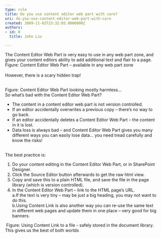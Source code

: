 ```yaml
---
type: rule
title: Do you use content editor web part with care?
uri: do-you-use-content-editor-web-part-with-care
created: 2009-11-02T23:32:03.0000000Z
authors:
- id: 8
  title: John Liu

---
```




<span class='intro'> The Content Editor Web Part is very easy to use in any web part zone, and gives your content editors ability to add additional text and flair to a page.<br>
<img alt="" class="ms-rteCustom-ImageArea" src="/Standards/SoftwareDevelopment/RulesToBetterSharePoint/PublishingImages/ContentEditorWebPart_Small.jpg" /><span class="ms-rteCustom-FigureNormal">Figure&#58; Content Editor Web Part – available in any web part zone<br>
</span><br>
However, there is a scary hidden trap!
 </span>


  <br>
<img alt="" class="ms-rteCustom-ImageArea" src="/Standards/SoftwareDevelopment/RulesToBetterSharePoint/PublishingImages/ContentEditorWebPart02_Small.jpg" /><font class="ms-rteCustom-FigureNormal">Figure&#58; Content Editor Web Part looking mostly harmless... &#160; </font><br>
So what’s bad with the Content Editor Web Part?<br>
<ul>
    <li>The content in a content editor web part is not version controlled. </li>
    <li>If an editor accidentally overwrites a previous copy – there’s no way to go back. </li>
    <li>If an editor accidentally deletes a Content Editor Web Part – the content in it is lost. </li>
    <li>Data loss is always bad – and Content Editor Web Part gives you many different ways you can easily lose data... you need tread carefully and know the risks! </li>
</ul>
<br>
The best practice is&#58; <br>
<ol>
    <li>Do your content editing in the Content Editor Web Part, or in SharePoint Designer.</li>
    <li>Click the Source Editor button afterwards to get the&#160;raw html view. </li>
    <li>Copy and save this to a plain HTML file, and save the file in the page library (which is version controlled). </li>
    <li>In the Content Editor Web Part – link to the HTML page’s URL.<br>
    a.If the text is very tiny – may be just a big heading, you may not want to do this.<br>
    b.Using Content Link is also another way you can re-use the same text in different web pages and update them in one place – very good for big banners. </li>
</ol>
<img alt="" class="ms-rteCustom-ImageArea" src="/Standards/SoftwareDevelopment/RulesToBetterSharePoint/PublishingImages/ContentEditorWebPart03_Small.jpg" /> <font class="ms-rteCustom-FigureNormal">Figure&#58; Using Content Link to a file - safely stored in the document library. This gives us the best of both worlds </font>



